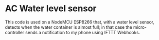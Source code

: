 # AC Water level sensor

This code is used on a NodeMCU ESP8266 that, with a water level sensor, detects when the water container is almost full; in that case the micro-controller sends a notification to my phone using IFTTT Webhooks.
